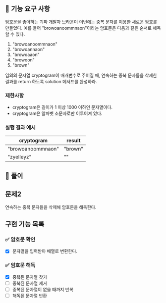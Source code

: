 ## 🚀 기능 요구 사항

암호문을 좋아하는 괴짜 개발자 브라운이 이번에는 중복 문자를 이용한 새로운 암호를 만들었다. 예를 들어 "browoanoommnaon"이라는 암호문은 다음과 같은 순서로 해독할 수 있다.

1. "browoanoommnaon"
2. "browoannaon"
3. "browoaaon"
4. "browoon"
5. "brown"

임의의 문자열 cryptogram이 매개변수로 주어질 때, 연속하는 중복 문자들을 삭제한 결과를 return 하도록 solution 메서드를 완성하라.

### 제한사항

- cryptogram은 길이가 1 이상 1000 이하인 문자열이다.
- cryptogram은 알파벳 소문자로만 이루어져 있다.

### 실행 결과 예시

| cryptogram | result |
| --- | --- |
| "browoanoommnaon" | "brown" |
| "zyelleyz" | "" |

## 📝 풀이

## 문제2
연속하는 중복 문자들을 삭제해 암호문을 해독한다.

## 구현 기능 목록

### ✅ 암호문 확인
+ [x] 문자열을 입력받아 배열로 변환한다.

### ✅ 암호문 해독
+ [x] 중복된 문자열 찾기
+ [ ] 중복된 문자열 제거
+ [ ] 중복된 문자열이 없을 때까지 반복
+ [ ] 해독된 문자열 반환
